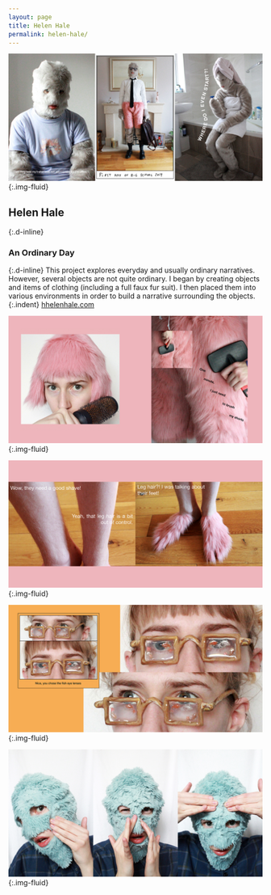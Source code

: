 ```yaml
---
layout: page
title: Helen Hale
permalink: helen-hale/
---
```

![Photographs of household scenes featuring a character dressed in fake fur bodysuit and clothing](../images/helen_hale_01.jpg "Photo-narrative artwork"){:.img-fluid}
## Helen Hale
{:.d-inline}
### An Ordinary Day
{:.d-inline}
This project explores everyday and usually ordinary narratives. However, several objects are not quite ordinary. I began by creating objects and items of clothing (including a full faux fur suit). I then placed them into various environments in order to build a narrative surrounding the objects.
{:.indent}
[hhelenhale.com](https://hhelenhale.com)

![Photographs of character dressed in fake fur bodysuit brushing themselves](../images/helen_hale_02.jpg "Photo-narrative artwork"){:.img-fluid}

![Photographs of comparing a hairy legged character and someone with fake fur feet](../images/helen_hale_03.jpg "Photo-narrative artwork"){:.img-fluid}

![Photographs of someone wearing glasses with fish swimming in the lenses](../images/helen_hale_04.jpg "Photo-narrative artwork"){:.img-fluid}

![Photographs of a character dressed in a fake fur head mask](../images/helen_hale_05.jpg "Photo-narrative artwork"){:.img-fluid}
